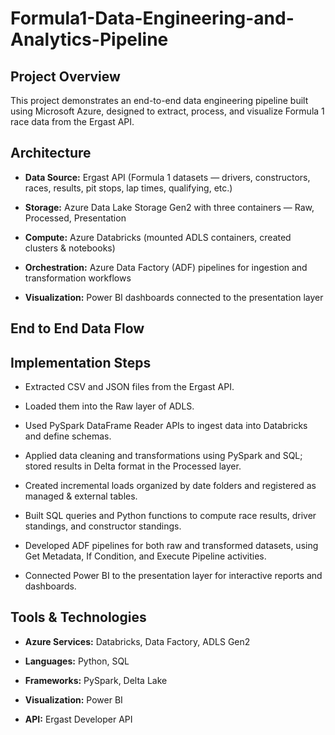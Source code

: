 # Formula1-Data-Engineering-and-Analytics-Pipeline

## Project Overview

This project demonstrates an end-to-end data engineering pipeline built using Microsoft Azure, designed to extract, process, and visualize Formula 1 race data from the Ergast API.

## Architecture

- **Data Source:** Ergast API (Formula 1 datasets — drivers, constructors, races, results, pit stops, lap times, qualifying, etc.)

- **Storage:** Azure Data Lake Storage Gen2 with three containers — Raw, Processed, Presentation

- **Compute:** Azure Databricks (mounted ADLS containers, created clusters & notebooks)

- **Orchestration:** Azure Data Factory (ADF) pipelines for ingestion and transformation workflows

- **Visualization:** Power BI dashboards connected to the presentation layer

## End to End Data Flow


## Implementation Steps

- Extracted CSV and JSON files from the Ergast API.

- Loaded them into the Raw layer of ADLS.

- Used PySpark DataFrame Reader APIs to ingest data into Databricks and define schemas.

- Applied data cleaning and transformations using PySpark and SQL; stored results in Delta format in the Processed layer.

- Created incremental loads organized by date folders and registered as managed & external tables.

- Built SQL queries and Python functions to compute race results, driver standings, and constructor standings.

- Developed ADF pipelines for both raw and transformed datasets, using Get Metadata, If Condition, and Execute Pipeline activities.

- Connected Power BI to the presentation layer for interactive reports and dashboards.

## Tools & Technologies

- **Azure Services:** Databricks, Data Factory, ADLS Gen2

- **Languages:** Python, SQL

- **Frameworks:** PySpark, Delta Lake

- **Visualization:** Power BI

- **API:** Ergast Developer API
